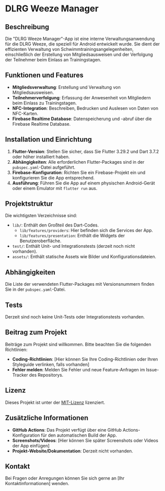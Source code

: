 # DLRG Weeze Manager

## Beschreibung

Die "DLRG Weeze Manager"-App ist eine interne Verwaltungsanwendung für die DLRG Weeze, die speziell für Android entwickelt wurde. Sie dient der effizienten Verwaltung von Schwimmtrainingsangelegenheiten, einschließlich der Erstellung von Mitgliedsausweisen und der Verfolgung der Teilnehmer beim Einlass an Trainingstagen.

## Funktionen und Features

* **Mitgliedsverwaltung**: Erstellung und Verwaltung von Mitgliedsausweisen.
* **Teilnehmerverfolgung**: Erfassung der Anwesenheit von Mitgliedern beim Einlass zu Trainingstagen.
* **NFC-Integration**: Beschreiben, Bedrucken und Auslesen von Daten von NFC-Karten.
* **Firebase Realtime Database**: Datenspeicherung und -abruf über die Firebase Realtime Database.

## Installation und Einrichtung

1.  **Flutter-Version**: Stellen Sie sicher, dass Sie Flutter 3.29.2 und Dart 3.7.2 oder höher installiert haben.
2.  **Abhängigkeiten**: Alle erforderlichen Flutter-Packages sind in der `pubspec.yaml`-Datei aufgeführt.
3.  **Firebase-Konfiguration**: Richten Sie ein Firebase-Projekt ein und konfigurieren Sie die App entsprechend.
4.  **Ausführung**: Führen Sie die App auf einem physischen Android-Gerät oder einem Emulator mit `flutter run` aus.

## Projektstruktur

Die wichtigsten Verzeichnisse sind:

* `lib/`: Enthält den Großteil des Dart-Codes.
    * `lib/features/providers`: Hier befinden sich die Services der App.
    * `lib/features/presentation`: Enthält die Widgets der Benutzeroberfläche.
* `test/`: Enthält Unit- und Integrationstests (derzeit noch nicht vorhanden).
* `assets/`: Enthält statische Assets wie Bilder und Konfigurationsdateien.

## Abhängigkeiten

Die Liste der verwendeten Flutter-Packages mit Versionsnummern finden Sie in der `pubspec.yaml`-Datei.

## Tests

Derzeit sind noch keine Unit-Tests oder Integrationstests vorhanden.

## Beitrag zum Projekt

Beiträge zum Projekt sind willkommen. Bitte beachten Sie die folgenden Richtlinien:

* **Coding-Richtlinien**: [Hier können Sie Ihre Coding-Richtlinien oder Ihren Styleguide verlinken, falls vorhanden]
* **Fehler melden**: Melden Sie Fehler und neue Feature-Anfragen im Issue-Tracker des Repositorys.

## Lizenz

Dieses Projekt ist unter der [MIT-Lizenz](https://opensource.org/licenses/MIT) lizenziert.

## Zusätzliche Informationen

* **GitHub Actions**: Das Projekt verfügt über eine GitHub Actions-Konfiguration für den automatischen Build der App.
* **Screenshots/Videos**: [Hier können Sie später Screenshots oder Videos der App einfügen]
* **Projekt-Website/Dokumentation**: Derzeit nicht vorhanden.

## Kontakt

Bei Fragen oder Anregungen können Sie sich gerne an [Ihr Kontaktinformationen] wenden.
